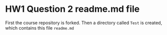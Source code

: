 # HW1 Question 2 readme.md file  
First the course repository is forked. Then a directory called `Test` is created, which contains this file `readme.md`
